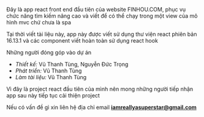 Đây là app react front end đầu tiên của website FINHOU.COM, phục vụ chức năng tìm kiếm nâng cao và viết để có thể chạy trong một view của mô hình mvc chứ chưa là spa

Tại thời viết tài liệu này, app này được viết sử dụng thư viện react phiên bản 16.13.1 và các component viết hoàn toàn sử dụng react hook

Những người đóng góp vào dự án
+ *Thiết kế:* Vũ Thanh Tùng, Nguyễn Đức Trọng
+ *Phát triển:* Vũ Thanh Tùng
+ *Làm tài liệu:* Vũ Thanh Tùng

Vì đây là project react đầu tiên của mình nên mong những người tiếp nhận app sau này tiếp tục cải thiện project

Nếu có vấn đề gì xin liên hệ địa chỉ email **iamreallyasuperstar@gmail.com**
